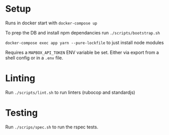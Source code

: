 # Setup

Runs in docker start with `docker-compose up`

To prep the DB and install npm dependancies run `./scripts/bootstrap.sh`

`docker-compose exec app yarn --pure-lockfile` to just install node modules

Requires a `MAPBOX_API_TOKEN` ENV variable be set. Either via export from a shell config or in a `.env` file. 


# Linting 

Run `./scripts/lint.sh` to run linters (rubocop and standardjs)

# Testing

Run `./scrips/spec.sh` to run the rspec tests. 